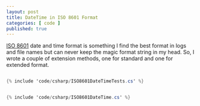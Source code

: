 ```yaml
---
layout: post
title: DateTime in ISO 8601 Format
categories: [ code ]
published: true
---
```


<a href="https://en.wikipedia.org/wiki/ISO_8601">ISO 8601</a> date and time format is something I find the best 
format in logs and file names but can never keep the magic format string in my head. So, I wrote a couple of 
extension methods, one for standard and one for extended format.


```csharp

{% include 'code/csharp/ISO8601DateTimeTests.cs' %}

```


```csharp

{% include 'code/csharp/ISO8601DateTime.cs' %}

```


